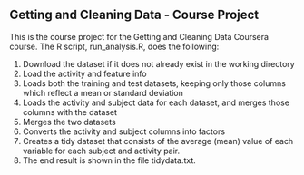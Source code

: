 Getting and Cleaning Data - Course Project
------------------------------------------

This is the course project for the Getting and Cleaning Data Coursera
course. The R script, run_analysis.R, does the following:

1.  Download the dataset if it does not already exist in the working
    directory
2.  Load the activity and feature info
3.  Loads both the training and test datasets, keeping only those
    columns which reflect a mean or standard deviation
4.  Loads the activity and subject data for each dataset, and merges
    those columns with the dataset
5.  Merges the two datasets
6.  Converts the activity and subject columns into factors
7.  Creates a tidy dataset that consists of the average (mean) value of
    each variable for each subject and activity pair.
8.  The end result is shown in the file tidydata.txt.
